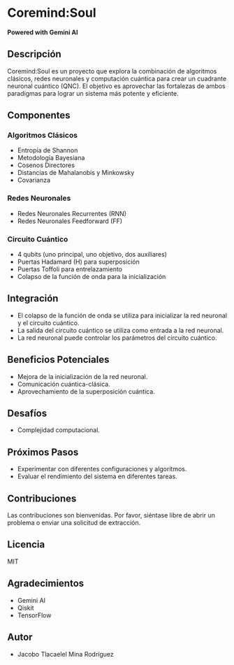 # Coremind:Soul

**Powered with Gemini AI**

## Descripción

Coremind:Soul es un proyecto que explora la combinación de algoritmos clásicos, redes neuronales y computación cuántica para crear un cuadrante neuronal cuántico (QNC). El objetivo es aprovechar las fortalezas de ambos paradigmas para lograr un sistema más potente y eficiente.

## Componentes

### Algoritmos Clásicos

*   Entropía de Shannon
*   Metodología Bayesiana
*   Cosenos Directores
*   Distancias de Mahalanobis y Minkowsky
*   Covarianza

### Redes Neuronales

*   Redes Neuronales Recurrentes (RNN)
*   Redes Neuronales Feedforward (FF)

### Circuito Cuántico

*   4 qubits (uno principal, uno objetivo, dos auxiliares)
*   Puertas Hadamard (H) para superposición
*   Puertas Toffoli para entrelazamiento
*   Colapso de la función de onda para la inicialización

## Integración

*   El colapso de la función de onda se utiliza para inicializar la red neuronal y el circuito cuántico.
*   La salida del circuito cuántico se utiliza como entrada a la red neuronal.
*   La red neuronal puede controlar los parámetros del circuito cuántico.

## Beneficios Potenciales

*   Mejora de la inicialización de la red neuronal.
*   Comunicación cuántica-clásica.
*   Aprovechamiento de la superposición cuántica.

## Desafíos

*   Complejidad computacional.

## Próximos Pasos

*   Experimentar con diferentes configuraciones y algoritmos.
*   Evaluar el rendimiento del sistema en diferentes tareas.

## Contribuciones

Las contribuciones son bienvenidas. Por favor, siéntase libre de abrir un problema o enviar una solicitud de extracción.

## Licencia

MIT

## Agradecimientos

*   Gemini AI
*   Qiskit
*   TensorFlow

## Autor

* Jacobo Tlacaelel Mina Rodríguez 